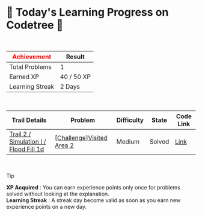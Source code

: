 # 🌲 Today's Learning Progress on Codetree 🌲

<br />

| <span style="color:red;display:block;text-align:center;"> **Achievement**</span> | Result |
|---|---|
|Total Problems| 1 |
| Earned XP | 40 / 50 XP |
| Learning Streak | 2 Days |

<br />

|Trail Details|Problem|Difficulty|State|Code Link|
|---|---|---|---|---|
|[Trail 2 / Simulation I / Flood Fill 1d](https://www.codetree.ai/trail-info/novice-mid/)|[[Challenge]Visited Area 2](https://www.codetree.ai/trails/complete/curated-cards/challenge-area-been-to-and-from2/)|Medium|Solved|[Link](https://github.com/kangmoonsu/DSA-study/blob/main/250909/Visited%20Area%202/area-been-to-and-from2.py)|


<br />

> [!TIP]
> **XP Acquired** : You can earn experience points only once for problems solved without looking at the explanation.  
> **Learning Streak** : A streak day become valid as soon as you earn new experience points on a new day.

